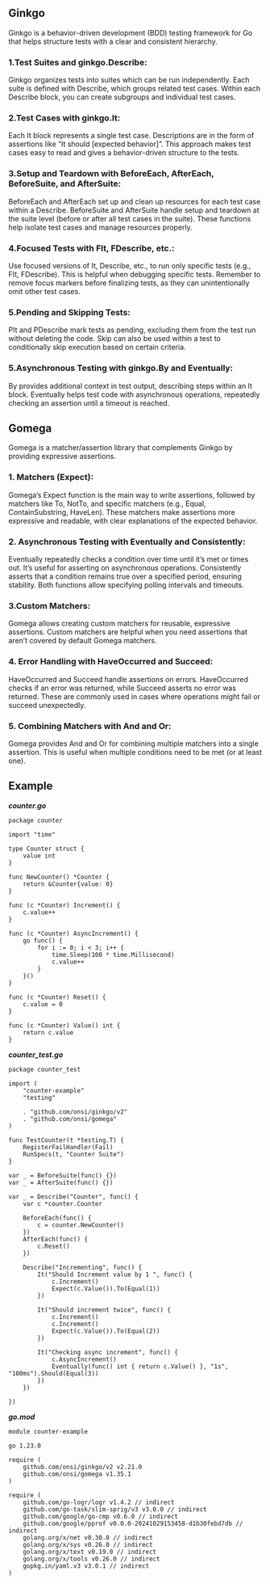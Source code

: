 ## Ginkgo
Ginkgo is a behavior-driven development (BDD) testing framework for Go that helps structure tests with a clear and consistent hierarchy.

### 1.Test Suites and ginkgo.Describe:

Ginkgo organizes tests into suites which can be run independently.
Each suite is defined with Describe, which groups related test cases. Within each Describe block, you can create subgroups and individual test cases.

### 2.Test Cases with ginkgo.It:

Each It block represents a single test case. Descriptions are in the form of assertions like “It should [expected behavior]”.
This approach makes test cases easy to read and gives a behavior-driven structure to the tests.

### 3.Setup and Teardown with BeforeEach, AfterEach, BeforeSuite, and AfterSuite:

BeforeEach and AfterEach set up and clean up resources for each test case within a Describe.
BeforeSuite and AfterSuite handle setup and teardown at the suite level (before or after all test cases in the suite).
These functions help isolate test cases and manage resources properly.

### 4.Focused Tests with FIt, FDescribe, etc.:

Use focused versions of It, Describe, etc., to run only specific tests (e.g., FIt, FDescribe). This is helpful when debugging specific tests.
Remember to remove focus markers before finalizing tests, as they can unintentionally omit other test cases.

### 5.Pending and Skipping Tests:

PIt and PDescribe mark tests as pending, excluding them from the test run without deleting the code.
Skip can also be used within a test to conditionally skip execution based on certain criteria.

### 5.Asynchronous Testing with ginkgo.By and Eventually:

By provides additional context in test output, describing steps within an It block.
Eventually helps test code with asynchronous operations, repeatedly checking an assertion until a timeout is reached.

## Gomega
Gomega is a matcher/assertion library that complements Ginkgo by providing expressive assertions.

### 1. Matchers (Expect):

Gomega’s Expect function is the main way to write assertions, followed by matchers like To, NotTo, and specific matchers (e.g., Equal, ContainSubstring, HaveLen).
These matchers make assertions more expressive and readable, with clear explanations of the expected behavior.

### 2. Asynchronous Testing with Eventually and Consistently:

Eventually repeatedly checks a condition over time until it’s met or times out. It’s useful for asserting on asynchronous operations.
Consistently asserts that a condition remains true over a specified period, ensuring stability.
Both functions allow specifying polling intervals and timeouts.

### 3.Custom Matchers:

Gomega allows creating custom matchers for reusable, expressive assertions.
Custom matchers are helpful when you need assertions that aren’t covered by default Gomega matchers.

### 4. Error Handling with HaveOccurred and Succeed:

HaveOccurred and Succeed handle assertions on errors. HaveOccurred checks if an error was returned, while Succeed asserts no error was returned.
These are commonly used in cases where operations might fail or succeed unexpectedly.

### 5. Combining Matchers with And and Or:

Gomega provides And and Or for combining multiple matchers into a single assertion.
This is useful when multiple conditions need to be met (or at least one).

## Example

***counter.go***

```golang
package counter

import "time"

type Counter struct {
	value int
}

func NewCounter() *Counter {
	return &Counter{value: 0}
}

func (c *Counter) Increment() {
	c.value++
}

func (c *Counter) AsyncIncrement() {
	go func() {
		for i := 0; i < 3; i++ {
			time.Sleep(100 * time.Millisecond)
			c.value++
		}
	}()
}

func (c *Counter) Reset() {
	c.value = 0
}

func (c *Counter) Value() int {
	return c.value
}
```

***counter_test.go***

```golang
package counter_test

import (
	"counter-example"
	"testing"

	. "github.com/onsi/ginkgo/v2"
	. "github.com/onsi/gomega"
)

func TestCounter(t *testing.T) {
	RegisterFailHandler(Fail)
	RunSpecs(t, "Counter Suite")
}

var _ = BeforeSuite(func() {})
var _ = AfterSuite(func() {})

var _ = Describe("Counter", func() {
	var c *counter.Counter

	BeforeEach(func() {
		c = counter.NewCounter()
	})
	AfterEach(func() {
		c.Reset()
	})

	Describe("Incrementing", func() {
		It("Should Increment value by 1 ", func() {
			c.Increment()
			Expect(c.Value()).To(Equal(1))
		})

		It("Should increment twice", func() {
			c.Increment()
			c.Increment()
			Expect(c.Value()).To(Equal(2))
		})

		It("Checking async increment", func() {
			c.AsyncIncrement()
			Eventually(func() int { return c.Value() }, "1s", "100ms").Should(Equal(3))
		})
	})

})
```

***go.mod***

```golang
module counter-example

go 1.23.0

require (
	github.com/onsi/ginkgo/v2 v2.21.0
	github.com/onsi/gomega v1.35.1
)

require (
	github.com/go-logr/logr v1.4.2 // indirect
	github.com/go-task/slim-sprig/v3 v3.0.0 // indirect
	github.com/google/go-cmp v0.6.0 // indirect
	github.com/google/pprof v0.0.0-20241029153458-d1b30febd7db // indirect
	golang.org/x/net v0.30.0 // indirect
	golang.org/x/sys v0.26.0 // indirect
	golang.org/x/text v0.19.0 // indirect
	golang.org/x/tools v0.26.0 // indirect
	gopkg.in/yaml.v3 v3.0.1 // indirect
)
```





